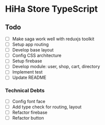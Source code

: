 # HiHa Store TypeScript

## Todo

- [ ] Make saga work well with reduxjs toolkit
- [ ] Setup app routing
- [ ] Develop base layout
- [ ] Config CSS architecture
- [ ] Setup firebase
- [ ] Develop module: user, shop, cart, directory
- [ ] Implement test
- [ ] Update README

### Technical Debts

- [ ] Config font face
- [ ] Add type check for routing, layout
- [ ] Refactor firebase
- [ ] Refactor button

